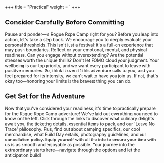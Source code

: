 +++
title = "Practical" 
weight = 1
+++

## Consider Carefully Before Committing
Pause and ponder—is Rogue Rope Camp right for you? Before you leap into action, let's take a step back. We encourage you to deeply evaluate your personal thresholds. This isn't just a festival; it's a full-on experience that may push boundaries. Reflect on your emotional, mental, and physical readiness. Can you engage without overextending? Are the potential stresses worth the unique thrills? Don't let FOMO cloud your judgment. Your wellbeing is our top priority, and we want every participant to leave with positive memories. So, think it over: if this adventure calls to you, and you feel prepared for its intensity, we can't wait to have you join us. If not, that's okay too—honoring your limits is the bravest thing you can do.

## Get Set for the Adventure
Now that you've considered your readiness, it's time to practically prepare for the Rogue Rope Camp adventure! We've laid out everything you need to know on the left. Click through the links to discover what culinary delights await you, the ticketing details, essential items to pack, and our 'Leave No Trace' philosophy. Plus, find out about camping specifics, our cool merchandise, what Build Day entails, photography guidelines, and our cancellation policy. Equip yourself with all the info to ensure your time with us is as smooth and enjoyable as possible. Your journey into the extraordinary starts here—navigate through the options and let the anticipation build!